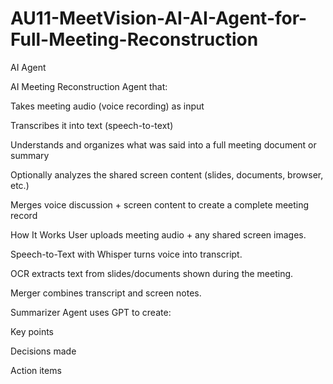 # AU11-MeetVision-AI-AI-Agent-for-Full-Meeting-Reconstruction
AI Agent

AI Meeting Reconstruction Agent that:

Takes meeting audio (voice recording) as input

Transcribes it into text (speech-to-text)

Understands and organizes what was said into a full meeting document or summary

Optionally analyzes the shared screen content (slides, documents, browser, etc.)

Merges voice discussion + screen content to create a complete meeting record


How It Works
User uploads meeting audio + any shared screen images.

Speech-to-Text with Whisper turns voice into transcript.

OCR extracts text from slides/documents shown during the meeting.

Merger combines transcript and screen notes.

Summarizer Agent uses GPT to create:

Key points

Decisions made

Action items
